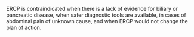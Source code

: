 ERCP is contraindicated when there is a lack of evidence for biliary or pancreatic disease, when safer diagnostic tools are available, in cases of abdominal pain of unknown cause, and when ERCP would not change the plan of action.